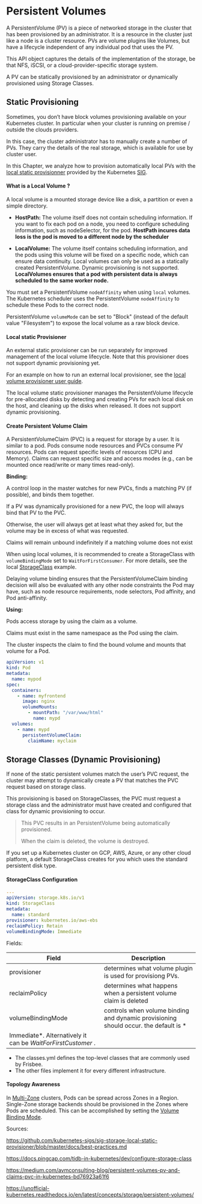 # Persistent Volumes

A PersistentVolume (PV) is a piece of networked storage in the cluster that has been provisioned by an administrator. It
is a resource in the cluster just like a node is a cluster resource. PVs are volume plugins like Volumes, but have a
lifecycle independent of any individual pod that uses the PV.

This API object captures the details of the implementation of the storage, be that NFS, iSCSI, or a
cloud-provider-specific storage system.

A PV can be statically provisioned by an administrator or dynamically provisioned using Storage Classes.

## Static Provisioning

Sometimes, you don’t have block volumes provisioning available on your Kubernetes cluster. In particular when your
cluster is running on premise / outside the clouds providers.

In this case, the cluster administrator has to manually create a number of PVs. They carry the details of the real
storage, which is available for use by cluster user.

In this Chapter, we analyze how to provision automatically local PVs with
the [local static provisionner](https://github.com/kubernetes-sigs/sig-storage-local-static-provisioner) provided by the
Kubernetes [SIG](https://github.com/kubernetes-sigs).

#### What is a Local Volume ?

A local volume is a mounted storage device like a disk, a partition or even a simple directory.

* **HostPath:** The volume itself does not contain scheduling information. If you want to fix each pod on a node, you
  need to configure scheduling information, such as nodeSelector, for the pod. **HostPath incures data loss is the pod
  is moved to a different node by the scheduler**


* **LocalVolume:** The volume itself contains scheduling information, and the pods using this volume will be fixed on a
  specific node, which can ensure data continuity. Local volumes can only be used as a statically created
  PersistentVolume. Dynamic provisioning is not supported. **LocalVolumes ensures that a pod with persistent data is
  always scheduled to the same worker node.**

You must set a PersistentVolume `nodeAffinity` when using `local` volumes. The Kubernetes scheduler uses the
PersistentVolume `nodeAffinity` to schedule these Pods to the correct node.

PersistentVolume `volumeMode` can be set to "Block" (instead of the default value "Filesystem") to expose the local
volume as a raw block device.

#### Local static Provisioner

An external static provisioner can be run separately for improved management of the local volume lifecycle. Note that
this provisioner does not support dynamic provisioning yet.

For an example on how to run an external local provisioner, see
the [local volume provisioner user guide](https://github.com/kubernetes-sigs/sig-storage-local-static-provisioner).

The local volume static provisioner manages the PersistentVolume lifecycle for pre-allocated disks by detecting and
creating PVs for each local disk on the host, and cleaning up the disks when released. It does not support dynamic
provisioning.

#### Create Persistent Volume Claim

A PersistentVolumeClaim (PVC) is a request for storage by a user. It is similar to a pod. Pods consume node resources
and PVCs consume PV resources. Pods can request specific levels of resources (CPU and Memory). Claims can request
specific size and access modes (e.g., can be mounted once read/write or many times read-only).

**Binding:**

A control loop in the master watches for new PVCs, finds a matching PV  (if possible), and binds them together.

If a PV was dynamically provisioned for a new PVC, the loop will always bind that PV to the PVC.

Otherwise, the user will always get at least what they asked for, but the volume may be in excess of what was requested.

Claims will remain unbound indefinitely if a matching volume does not exist

When using local volumes, it is recommended to create a StorageClass with `volumeBindingMode` set
to `WaitForFirstConsumer`. For more details, see the
local [StorageClass](https://kubernetes.io/docs/concepts/storage/storage-classes/#local) example.

Delaying volume binding ensures that the PersistentVolumeClaim binding decision will also be evaluated with any other
node constraints the Pod may have, such as node resource requirements, node selectors, Pod affinity, and Pod
anti-affinity.

**Using:**

Pods access storage by using the claim as a volume.

Claims must exist in the same namespace as the Pod using the claim.

The cluster inspects the claim to find the bound volume and mounts that volume for a Pod.

```yaml
apiVersion: v1
kind: Pod
metadata:
  name: mypod
spec:
  containers:
    - name: myfrontend
      image: nginx
      volumeMounts:
        - mountPath: "/var/www/html"
          name: mypd
  volumes:
    - name: mypd
      persistentVolumeClaim:
        claimName: myclaim
```

## Storage Classes (Dynamic Provisioning)

If none of the static persistent volumes match the user’s PVC request, the cluster may attempt to dynamically create a
PV that matches the PVC request based on storage class.

This provisioning is based on StorageClasses, the PVC must request a storage class and the administrator must have
created and configured that class for dynamic provisioning to occur.


> This PVC results in an PersistentVolume being automatically provisioned.
>
> When the claim is deleted, the volume is destroyed.



If you set up a Kubernetes cluster on GCP, AWS, Azure, or any other cloud platform, a default StorageClass creates for
you which uses the standard persistent disk type.

#### StorageClass Configuration

```yaml
---
apiVersion: storage.k8s.io/v1
kind: StorageClass
metadata:
  name: standard
provisioner: kubernetes.io/aws-ebs
reclaimPolicy: Retain
volumeBindingMode: Immediate
```

Fields:

| Field             | Description                                                  |
| ----------------- | ------------------------------------------------------------ |
| provisioner       | determines what volume plugin is used for provisiong PVs.    |
| reclaimPolicy     | determines what happens when a persistent volume claim is deleted |
| volumeBindingMode | controls when volume binding and dynamic provisioning should occur. the default is *
Immediate*. Alternatively it can be *WaitForFirstCustomer* . |

* The classes.yml defines the top-level classes that are commonly used by Frisbee.
* The other files implement it for every different infrastructure.

#### Topology Awareness

In [Multi-Zone](https://kubernetes.io/docs/setup/multiple-zones) clusters, Pods can be spread across Zones in a Region.
Single-Zone storage backends should be provisioned in the Zones where Pods are scheduled. This can be accomplished by
setting the [Volume Binding Mode](https://kubernetes.io/docs/concepts/storage/storage-classes/#volume-binding-mode).

Sources:

https://github.com/kubernetes-sigs/sig-storage-local-static-provisioner/blob/master/docs/best-practices.md

https://docs.pingcap.com/tidb-in-kubernetes/dev/configure-storage-class

https://medium.com/avmconsulting-blog/persistent-volumes-pv-and-claims-pvc-in-kubernetes-bd76923a61f6

https://unofficial-kubernetes.readthedocs.io/en/latest/concepts/storage/persistent-volumes/